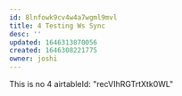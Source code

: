 ```yaml
---
id: 8lnfowk9cv4w4a7wgml9mvl
title: 4 Testing Ws Sync
desc: ''
updated: 1646313870056
created: 1646308221775
owner: joshi
---
```

This is no 4
airtableId: "recVIhRGTrtXtk0WL"
